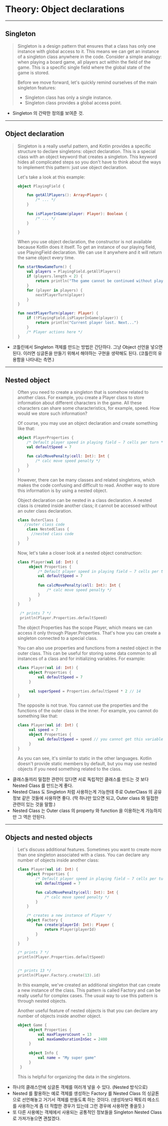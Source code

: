 # Theory: Object declarations

***

## Singleton

> Singleton is a design pattern that ensures that a class has only one instance with global access to it. This means we can get an instance of a singleton class anywhere in the code. Consider a simple analogy: when playing a board game, all players act within the field of the game. This is a specific single field where the global state of the game is stored.
>
> Before we move forward, let's quickly remind ourselves of the main singleton features:
>
> - Singleton class has only a single instance.
> - Singleton class provides a global access point.

- Singleton 의 간략한 정의를 보여준 것. 

***

## Object declaration

> Singleton is a really useful pattern, and Kotlin provides a specific structure to declare singletons: object declaration. This is a special class with an object keyword that creates a singleton. This keyword hides all complicated steps so you don't have to think about the ways to implement this pattern: just use object declaration.
>
> Let's take a look at this example:
>
> ````kotlin
> object PlayingField {
> 
>     fun getAllPlayers(): Array<Player> {
>         /* ... */
>     }
>     
>     fun isPlayerInGame(player: Player): Boolean {
>         /* ... */
>     }
> 
> }
> ````
> 
> When you use object declaration, the constructor is not available because Kotlin does it itself. To get an instance of our playing field, use PlayingField declaration. We can use it anywhere and it will return the same object every time.
>
> ````kotlin
> fun startNewGameTurn() {
>     val players = PlayingField.getAllPlayers()
>     if (players.length < 2) {
>         return println("The game cannot be continued without players")
>     }
>     for (player in players) {
>         nextPlayerTurn(player)
>     }
> }
> 
> fun nextPlayerTurn(player: Player) {
>     if (!PlayingField.isPlayerInGame(player)) {
>         return println("Current player lost. Next...")
>     }
>     /* Player actions here */
> }
> ````

- 코틀린에서 Singleton 객체를 만드는 방법은 간단하다. 그냥 Object 선언을 넣으면 된다. 이러면 싱글톤을 만들기 위해서 해야하는 구현을 생략해도 된다. (코틀린의 유용함을 나타내는 측면.) 

***

## Nested object

> Often you need to create a singleton that is somehow related to another class. For example, you create a Player class to store information about different characters in the game. All these characters can share some characteristics, for example, speed. How would we store such information?
> 
> Of course, you may use an object declaration and create something like that:
>
> ```kotlin
> object PlayerProperties {
>     /* Default player speed in playing field – 7 cells per turn */
>     val defaultSpeed = 7
> 
>     fun calcMovePenalty(cell: Int): Int {
>         /* calc move speed penalty */
>     }
> }
> ```
>
> However, there can be many classes and related singletons, which makes the code confusing and difficult to read. Another way to store this information is by using a nested object.
>
> Object declaration can be nested in a class declaration. A nested class is created inside another class; it cannot be accessed without an outer class declaration.
>
> ```kotlin
> class OuterClass {  
>    //outer class code  
>     class NestedClass {  
>       //nested class code  
>     }  
> }  
> ```
> 
> Now, let's take a closer look at a nested object construction:
>
> ```kotlin
> class Player(val id: Int) {
>      object Properties {
>          /* Default player speed in playing field – 7 cells per turn */
>          val defaultSpeed = 7
>  
>          fun calcMovePenalty(cell: Int): Int {
>              /* calc move speed penalty */
>          }
>      }
> }
>  
>  /* prints 7 */
>  println(Player.Properties.defaultSpeed)
> ```
>
> The object Properties has the scope Player, which means we can access it only through Player.Properties. That's how you can create a singleton connected to a special class.
>
> You can also use properties and functions from a nested object in the outer class. This can be useful for storing some data common to all instances of a class and for initializing variables. For example:
>
> ```kotlin
> class Player(val id: Int) {
>      object Properties {
>          val defaultSpeed = 7
>      }
>      
>      val superSpeed = Properties.defaultSpeed * 2 // 14
> }
> ``` 
>
> The opposite is not true. You cannot use the properties and the functions of the outer class in the inner. For example, you cannot do something like that:
>
> ```kotlin
> class Player(val id: Int) {    
>      val speed = 7
>      object Properties {
>          val defaultSpeed = speed // you cannot get this variable
>      }
> }
> ```
> 
> As you can see, it's similar to static in the other languages. Kotlin doesn't provide static members by default, but you may use nested objects if you need something related to the class.
  
- 클래스들끼리 밀접한 관련이 있다면 서로 독립적인 클래스를 만드는 것 보다 Nested Class 를 만드는게 좋다.
- Nested Class 도 Singleton 처럼 사용하는게 가능한데 주로 OuterClass 의 공유 정보 같은 것들에 사용하면 좋다. (딱 하나만 있으면 되고, Outer class 와 밀접한 관련이 있는 것을 말함.)  
- Nested Class 는 Outer class 의 property 와 function 을 이용하는게 가능하지만 그 역은 안된다.

***

## Objects and nested objects

> Let's discuss additional features. Sometimes you want to create more than one singleton associated with a class. You can declare any number of objects inside another class:
>
> ```kotlin
> class Player(val id: Int) {
>     object Properties {
>         /* Default player speed in playing field – 7 cells per turn */
>         val defaultSpeed = 7
> 
>         fun calcMovePenalty(cell: Int): Int {
>             /* calc move speed penalty */
>         }
>     }
> 
>     /* creates a new instance of Player */
>     object Factory {
>         fun create(playerId: Int): Player {
>             return Player(playerId)
>         }
>     }
> }
> 
> /* prints 7 */
> println(Player.Properties.defaultSpeed)
> 
> 
> /* prints 13 */
> println(Player.Factory.create(13).id)
> ```
> 
> In this example, we've created an additional singleton that can create a new instance of the class. This pattern is called Factory and can be really useful for complex cases. The usual way to use this pattern is through nested objects.
>
> Another useful feature of nested objects is that you can declare any number of objects inside another object.
>
> ```kotlin 
> object Game {
>      object Properties {
>          val maxPlayersCount = 13
>          val maxGameDurationInSec = 2400
>      }
>  
>      object Info {
>          val name = "My super game"
>      }
>  }
> ```
> 
> This is helpful for organizing the data in the singletons.
  
- 하나의 클래스안에 싱글톤 객체를 여러개 넣을 수 있다. (Nested 방식으로)
- Nested 를 활용하는 예로 객체를 생성하는 Factory 를 Nested Class 의 싱글톤으로 선언해놓고 거기서 객체를 만들도록 하는 것이다. (생성자보다 팩토리 메소드를 사용하는게 좀 더 적합한 경우가 있는데 그런 경우에 사용하면 좋을듯.) 
- 또 다른 사용예는 객체에서 사용되는 공통적인 정보들을 Singleton Nested Class 로 가져가놓으면 괜찮겠다.

  